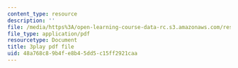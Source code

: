 ```yaml
---
content_type: resource
description: ''
file: /media/https%3A/open-learning-course-data-rc.s3.amazonaws.com/res-6-012-introduction-to-probability-spring-2018/48a768c89b4fe8b45dd5c15ff2921caa_LVfIS8pBI6Y.pdf
file_type: application/pdf
resourcetype: Document
title: 3play pdf file
uid: 48a768c8-9b4f-e8b4-5dd5-c15ff2921caa
---
```

